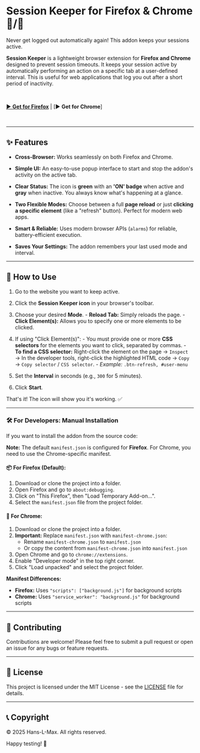 # Session Keeper for Firefox & Chrome 🦊/🤖

Never get logged out automatically again! This addon keeps your sessions active.

**Session Keeper** is a lightweight browser extension for **Firefox and Chrome** designed to prevent session timeouts. It keeps your session active by automatically performing an action on a specific tab at a user-defined interval. This is useful for web applications that log you out after a short period of inactivity.

<br>

[► **Get for Firefox**](https://addons.mozilla.org/de/firefox/addon/session-keeper/) | [► **Get for Chrome**]

<br>

---

## ✨ Features

* **Cross-Browser:** Works seamlessly on both Firefox and Chrome.

* **Simple UI:** An easy-to-use popup interface to start and stop the addon's activity on the active tab.

* **Clear Status:** The icon is **green** with an **'ON' badge** when active and **gray** when inactive. You always know what's happening at a glance.

* **Two Flexible Modes:** Choose between a full **page reload** or just **clicking a specific element** (like a "refresh" button). Perfect for modern web apps.

* **Smart & Reliable:** Uses modern browser APIs (`alarms`) for reliable, battery-efficient execution.

* **Saves Your Settings:** The addon remembers your last used mode and interval.

---

## 🚀 How to Use

1.  Go to the website you want to keep active.
2.  Click the **Session Keeper icon** in your browser's toolbar.
3.  Choose your desired **Mode**.
        - **Reload Tab:** Simply reloads the page.
        - **Click Element(s):** Allows you to specify one or more elements to be clicked.
4.  If using "Click Element(s)":
        - You must provide one or more **CSS selectors** for the elements you want to click, separated by commas.
        - **To find a CSS selector:** Right-click the element on the page → `Inspect` → In the developer tools, right-click the highlighted HTML code → `Copy` → `Copy selector` / `CSS selector`.
        - *Example:* `.btn-refresh, #user-menu`

5.  Set the **Interval** in seconds (e.g., `300` for 5 minutes).
6.  Click **Start**.

That's it! The icon will show you it's working. ✅

---

### 🛠️ For Developers: Manual Installation

If you want to install the addon from the source code:

**Note:** The default `manifest.json` is configured for **Firefox**. For Chrome, you need to use the Chrome-specific manifest.

#### 📦 **For Firefox (Default):**
1.  Download or clone the project into a folder.
2.  Open Firefox and go to `about:debugging`.
3.  Click on "This Firefox", then "Load Temporary Add-on...".
4.  Select the `manifest.json` file from the project folder.

#### 🤖 **For Chrome:**
1.  Download or clone the project into a folder.
2.  **Important:** Replace `manifest.json` with `manifest-chrome.json`:
    *   Rename `manifest-chrome.json` to `manifest.json`
    *   Or copy the content from `manifest-chrome.json` into `manifest.json`
3.  Open Chrome and go to `chrome://extensions`.
4.  Enable "Developer mode" in the top right corner.
5.  Click "Load unpacked" and select the project folder.

**Manifest Differences:**
- **Firefox:** Uses `"scripts": ["background.js"]` for background scripts
- **Chrome:** Uses `"service_worker": "background.js"` for background scripts

---

## 🤝 Contributing

Contributions are welcome! Please feel free to submit a pull request or open an issue for any bugs or feature requests.

---

## 📄 License

This project is licensed under the MIT License - see the [LICENSE](LICENSE) file for details.

---

## 📞 Copyright

© 2025 Hans-L-Max. All rights reserved.

Happy testing! 🎉
